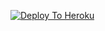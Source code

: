 [![Deploy To Heroku](https://www.herokucdn.com/deploy/button.svg)](https://heroku.com/deploy?template=https://github.com/Gunnugupta/txt_leech)
